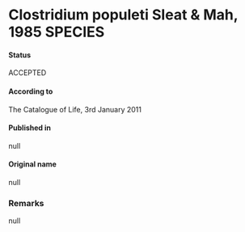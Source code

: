 # Clostridium populeti Sleat & Mah, 1985 SPECIES

#### Status
ACCEPTED

#### According to
The Catalogue of Life, 3rd January 2011

#### Published in
null

#### Original name
null

### Remarks
null